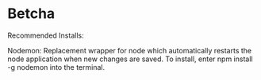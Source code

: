 # Betcha

Recommended Installs:

Nodemon: Replacement wrapper for node which automatically restarts the node application when new changes are saved. To install, enter npm install -g nodemon into the terminal.
